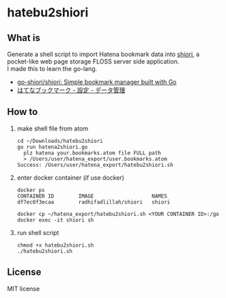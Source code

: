 # hatebu2shiori
## What is
Generate a shell script to import Hatena bookmark data into [shiori](https://github.com/go-shiori/shiori), a pocket-like web page storage FLOSS server side application.  
I made this to learn the go-lang.  

* [go-shiori/shiori: Simple bookmark manager built with Go](https://github.com/go-shiori/shiori)
* [はてなブックマーク - 設定 - データ管理](https://b.hatena.ne.jp/-/my/config/data_management)

## How to

1. make shell file from atom

	```
	cd ~/Downloads/hatebu2shiori
	go run hatena2shiori.go
	  plz hatena your.bookmarks.atom file FULL path
	  > /Users/user/hatena_export/user.bookmarks.atom
	Success: /Users/user/hatena_export/hatebu2shiori.sh
	```

2. enter docker container (if use docker)

	```
	docker ps
	CONTAINER ID        IMAGE                   NAMES
	df7ec0f3ecaa        radhifadlillah/shiori   shiori

	docker cp ~/hatena_export/hatebu2shiori.sh <YOUR CONTAINER ID>:/go
	docker exec -it shiori sh
	```

3. run shell script

	```
	chmod +x hatebu2shiori.sh
	./hatebu2shiori.sh
	```

## License
MIT license